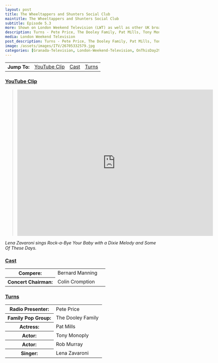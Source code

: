```yaml
---
layout: post
title: The Wheeltappers and Shunters Social Club
maintitle: The Wheeltappers and Shunters Social Club
subtitle: Episode 5.3
more: Shown on London Weekend Television (LWT) as well as other UK broadcasters - 12 June 1976 Shown on Scottish TV (STV) it was a Granada Television Production
description: Turns - Pete Price, The Dooley Family, Pat Mills, Tony Monoply, Rob Murray and Lena Zavaroni
media: London Weekend Television
post_description: Turns - Pete Price, The Dooley Family, Pat Mills, Tony Monoply, Rob Murray and Lena Zavaroni
image: /assets/images/ITV/26705332579.jpg
categories: [Granada-Television, London-Weekend-Television, OnThisDay29May, OnThisDay12June]
---
```


<table>
<tr align="center">
<th>Jump To:</th>
<td><a href="#youtube-clip">YouTube Clip</a></td>
<td><a href="#cast">Cast</a></td>
<td><a href="#turns">Turns</a></td>
</tr>
</table>

### [YouTube Clip](#youtube-clip)
> <div class="responsive-video"><iframe width="640px" height="480px" src="https://www.youtube.com/embed/LhSbE9BKqf4?rel=0&showinfo=1" frameborder="0" allowfullscreen></iframe></div>

<cite>Lena Zavaroni sings Rock-a-Bye Your Baby with a Dixie Melody and Some Of These Days.</cite>

### [Cast](#cast)
<table>
<tr><th style="width:50%;">Compere:</th><td style="width:50%;">Bernard Manning</td></tr>
<tr><th>Concert Chairman:</th><td>Colin Cromption</td></tr>
</table>

### [Turns](#turns)
<table>
<tr><th style="width:50%;">Radio Presenter:</th><td style="width:50%;">Pete Price</td></tr>
<tr><th>Family Pop Group:</th><td>The Dooley Family</td></tr>
<tr><th>Actress:</th><td>Pat Mills</td></tr>
<tr><th>Actor:</th><td>Tony Monoply</td></tr>
<tr><th>Actor:</th><td>Rob Murray</td></tr>
<tr><th>Singer:</th><td>Lena Zavaroni</td></tr>
</table>
